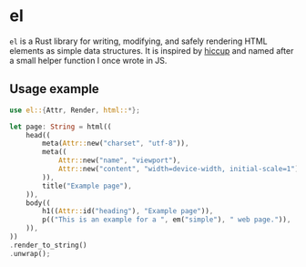 # el

`el` is a Rust library for writing, modifying, and safely rendering HTML
elements as simple data structures. It is inspired by [hiccup] and named after a
small helper function I once wrote in JS.

[hiccup]: https://github.com/weavejester/hiccup

## Usage example

```rs
use el::{Attr, Render, html::*};

let page: String = html((
    head((
        meta(Attr::new("charset", "utf-8")),
        meta((
            Attr::new("name", "viewport"),
            Attr::new("content", "width=device-width, initial-scale=1"),
        )),
        title("Example page"),
    )),
    body((
        h1((Attr::id("heading"), "Example page")),
        p(("This is an example for a ", em("simple"), " web page.")),
    )),
))
.render_to_string()
.unwrap();
```

